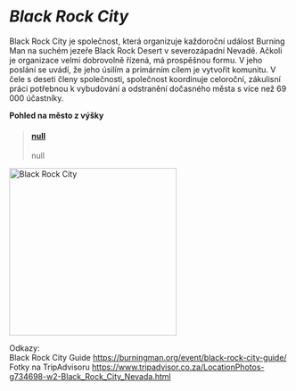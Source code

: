 # ***Black Rock City***  
   
Black Rock City je společnost, která organizuje každoroční událost Burning Man na suchém jezeře Black Rock Desert v severozápadní Nevadě. Ačkoli je organizace velmi dobrovolně řízená, má prospěšnou formu. V jeho poslání se uvádí, že jeho úsilím a primárním cílem je vytvořit komunitu. V čele s deseti členy společnosti, společnost koordinuje celoroční, zákulisní práci potřebnou k vybudování a odstranění dočasného města s více než 69 000 účastníky. 


**Pohled na město z výšky**
<blockquote class="embedly-card"><h4><a href="http://www.loupiote.com/photos_l/237497928-burning-man-aerial-black-rock-city.jpg">null</a></h4><p>null</p></blockquote>


<img src="black-rock-city.jpg" alt="Black Rock City" style="width:300px;height:300px;">


Odkazy:   
Black Rock City Guide <https://burningman.org/event/black-rock-city-guide/>  
Fotky na TripAdvisoru <https://www.tripadvisor.co.za/LocationPhotos-g734698-w2-Black_Rock_City_Nevada.html>  

